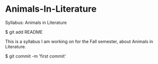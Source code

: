 Animals-In-Literature
=====================

Syllabus: Animals in Literature

$ git add README

This is a syllabus I am working on for the Fall semester, about Animals in Literature.

$ git commit -m 'first commit'
